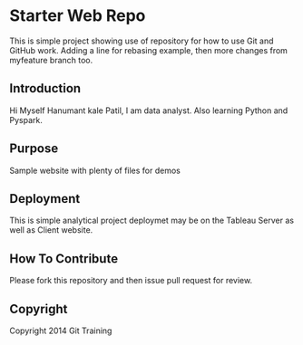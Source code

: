 # Starter Web Repo

This is simple project showing use of repository for how to use Git and GitHub work.
Adding a line for rebasing example, then more changes  from myfeature branch too.

## Introduction
Hi Myself Hanumant kale Patil, I am data analyst. Also learning Python and Pyspark.
## Purpose

Sample website with plenty of files for demos

## Deployment
This is simple analytical project deploymet may be on the Tableau Server as well as Client website. 

## How To Contribute
Please fork this repository and then issue pull request for review.
## Copyright
Copyright 2014 Git Training